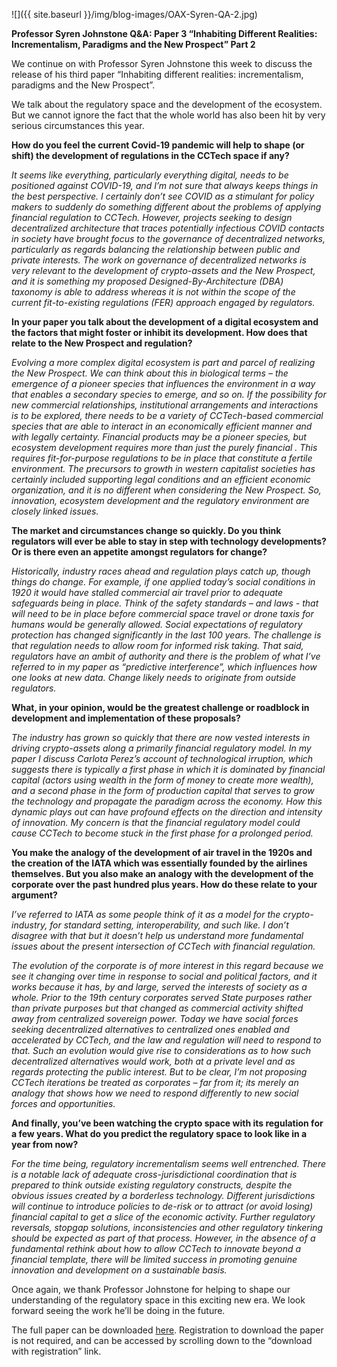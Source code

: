 ﻿---
layout: post
author: OAX Foundation
image: /img/blog-images/OAX-Syren-QA-2.jpg
---

![]({{ site.baseurl }}/img/blog-images/OAX-Syren-QA-2.jpg)

<b>Professor Syren Johnstone Q&A: Paper 3 “Inhabiting Different Realities: Incrementalism, Paradigms and the New Prospect” Part 2</b>

We continue on with Professor Syren Johnstone this week to discuss the release of his third paper “Inhabiting different realities: incrementalism, paradigms and the New Prospect”. 

We talk about the regulatory space and the development of the ecosystem. But we cannot ignore the fact that the whole world has also been hit by very serious circumstances this year.

<b>How do you feel the current Covid-19 pandemic will help to shape (or shift) the development of regulations in the CCTech space if any?</b>

<i>It seems like everything, particularly everything digital, needs to be positioned against COVID-19, and I’m not sure that always keeps things in the best perspective. I certainly don’t see COVID as a stimulant for policy makers to suddenly do something different about the problems of applying financial regulation to CCTech. However, projects seeking to design decentralized architecture that traces potentially infectious COVID contacts in society have brought focus to the governance of decentralized networks, particularly as regards balancing the relationship between public and private interests. The work on governance of decentralized networks is very relevant to the development of crypto-assets and the New Prospect, and it is something my proposed Designed-By-Architecture (DBA) taxonomy is able to address whereas it is not within the scope of the current fit-to-existing regulations (FER) approach engaged by regulators.</i> 

<b>In your paper you talk about the development of a digital ecosystem and the factors that might foster or inhibit its development. How does that relate to the New Prospect and regulation?</b>

<i>Evolving a more complex digital ecosystem is part and parcel of realizing the New Prospect. We can think about this in biological terms – the emergence of a pioneer species that influences the environment in a way that enables a secondary species to emerge, and so on. If the possibility for new commercial relationships, institutional arrangements and interactions is to be explored, there needs to be a variety of CCTech-based commercial species that are able to interact in an economically efficient manner and with legally certainty. Financial products may be a pioneer species, but ecosystem development requires more than just the purely financial . This requires fit-for-purpose regulations to be in place that constitute a fertile environment. The precursors to growth in western capitalist societies has certainly included supporting legal conditions and an efficient economic organization, and it is no different when considering the New Prospect. So, innovation, ecosystem development and the regulatory environment are closely linked issues.</i>

<b>The market and circumstances change so quickly. Do you think regulators will ever be able to stay in step with technology developments? Or is there even an appetite amongst regulators for change?</b>

<i>Historically, industry races ahead and regulation plays catch up, though things do change. For example, if one applied today’s social conditions in 1920 it would have stalled commercial air travel prior to adequate safeguards being in place. Think of the safety standards – and laws - that will need to be in place before commercial space travel or drone taxis for humans would be generally allowed. Social expectations of regulatory protection has changed significantly in the last 100 years. The challenge is that regulation needs to allow room for informed risk taking. That said, regulators have an ambit of authority and there is the problem of what I’ve referred to in my paper as “predictive interference”, which influences how one looks at new data. Change likely needs to originate from outside regulators.</i>

<b>What, in your opinion, would be the greatest challenge or roadblock in development and implementation of these proposals?</b>

<i>The industry has grown so quickly that there are now vested interests in driving crypto-assets along a primarily financial regulatory model. In my paper I discuss Carlota Perez’s account of technological irruption, which suggests there is typically a first phase in which it is dominated by financial capital (actors using wealth in the form of money to create more wealth), and a second phase in the form of production capital that serves to grow the technology and propagate the paradigm across the economy. How this dynamic plays out can have profound effects on the direction and intensity of innovation. My concern is that the financial regulatory model could cause CCTech to become stuck in the first phase for a prolonged period.</i>

<b>You make the analogy of the development of air travel in the 1920s and the creation of the IATA which was essentially founded by the airlines themselves. But you also make an analogy with the development of the corporate over the past hundred plus years. How do these relate to your argument?</b>

<i>I’ve referred to IATA as some people think of it as a model for the crypto-industry, for standard setting, interoperability, and such like. I don’t disagree with that but it doesn’t help us understand more fundamental issues about the present intersection of CCTech with financial regulation. 

The evolution of the corporate is of more interest in this regard because we see it changing over time in response to social and political factors, and it works because it has, by and large, served the interests of society as a whole. Prior to the 19th century corporates served State purposes rather than private purposes but that changed as commercial activity shifted away from centralized sovereign power. Today we have social forces seeking decentralized alternatives to centralized ones enabled and accelerated by CCTech, and the law and regulation will need to respond to that. Such an evolution would give rise to considerations as to how such decentralized alternatives would work, both at a private level and as regards protecting the public interest. But to be clear, I’m not proposing CCTech iterations be treated as corporates – far from it; its merely an analogy that shows how we need to respond differently to new social forces and opportunities.</i>

<b>And finally, you’ve been watching the crypto space with its regulation for a few years. What do you predict the regulatory space to look like in a year from now?</b>

<i>For the time being, regulatory incrementalism seems well entrenched. There is a notable lack of adequate cross-jurisdictional coordination that is prepared to think outside existing regulatory constructs, despite the obvious issues created by a borderless technology. Different jurisdictions will continue to introduce policies to de-risk or to attract (or avoid losing) financial capital to get a slice of the economic activity. Further regulatory reversals, stopgap solutions, inconsistencies and other regulatory tinkering should be expected as part of that process. However, in the absence of a fundamental rethink about how to allow CCTech to innovate beyond a financial template, there will be limited success in promoting genuine innovation and development on a sustainable basis.</i>

Once again, we thank Professor Johnstone for helping to shape our understanding of the regulatory space in this exciting new era. We look forward seeing the work he’ll be doing in the future. 

The full paper can be downloaded [here](http://ssrn.com/abstract=3605107). Registration to download the paper is not required, and can be accessed by scrolling down to the “download with registration” link.


